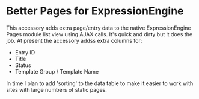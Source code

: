 Better Pages for ExpressionEngine
=========================

This accessory adds extra page/entry data to the native ExpressionEngine Pages module list view using AJAX calls. It's quick and dirty but it does the job. At present the accessory addss extra columns for:

* Entry ID
* Title
* Status
* Template Group / Template Name

In time I plan to add 'sorting' to the data table to make it easier to work with sites with large numbers of static pages.
